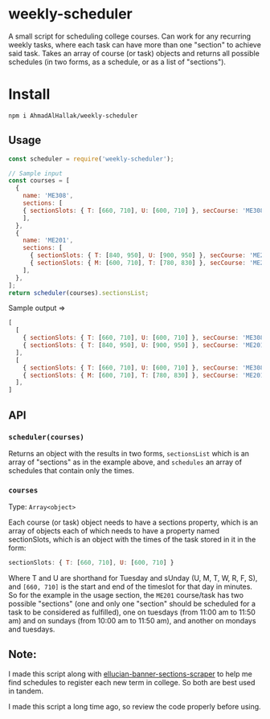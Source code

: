 # weekly-scheduler
A small script for scheduling college courses. Can work for any recurring weekly tasks, where each task can have more than one "section" to achieve said task.
Takes an array of course (or task) objects and returns all possible schedules (in two forms, as a schedule, or as a list of "sections").

# Install

```
npm i AhmadAlHallak/weekly-scheduler
```

## Usage

```js
const scheduler = require('weekly-scheduler');

// Sample input
const courses = [
  {
    name: 'ME308',
    sections: [
    { sectionSlots: { T: [660, 710], U: [600, 710] }, secCourse: 'ME308' }
    ],
  },
  {
    name: 'ME201',
    sections: [
      { sectionSlots: { T: [840, 950], U: [900, 950] }, secCourse: 'ME201' },
      { sectionSlots: { M: [600, 710], T: [780, 830] }, secCourse: 'ME201' },
    ],
  },
];
return scheduler(courses).sectionsList;
```
Sample output =>
```js
[
  [
    { sectionSlots: { T: [660, 710], U: [600, 710] }, secCourse: 'ME308' },
    { sectionSlots: { T: [840, 950], U: [900, 950] }, secCourse: 'ME201' },
  ],
  [
    { sectionSlots: { T: [660, 710], U: [600, 710] }, secCourse: 'ME308' },
    { sectionSlots: { M: [600, 710], T: [780, 830] }, secCourse: 'ME201' },
  ],
]
```
## API

### `scheduler(courses)`

Returns an object with the results in two forms, `sectionsList` which is an array of "sections" as in the example above, and `schedules` an array of schedules that contain only the times.

### `courses`

Type: `Array<object>`

Each  course (or task) object needs to have a sections property, which is an array of objects each of which needs to have a property named sectionSlots, which is an object with the times of the task stored in it in the form:
```js
sectionSlots: { T: [660, 710], U: [600, 710] }
```
Where T and U are shorthand for Tuesday and sUnday (U, M, T, W, R, F, S), and `[660, 710]` is the start and end of the timeslot for that day in minutes.
So for the example in the usage section, the `ME201` course/task has two possible "sections" (one and only one "section" should be scheduled for a task to be considered as fulfilled), one on tuesdays (from 11:00 am to 11:50 am) and on sundays (from 10:00 am to 11:50 am), and another on mondays and tuesdays.

## Note:
I made this script along with [ellucian-banner-sections-scraper](https://github.com/AhmadAlHallak/ellucian-banner-sections-scraper) to help me find schedules to register each new term in college. So both are best used in tandem.

I made this script a long time ago, so review the code properly before using.
